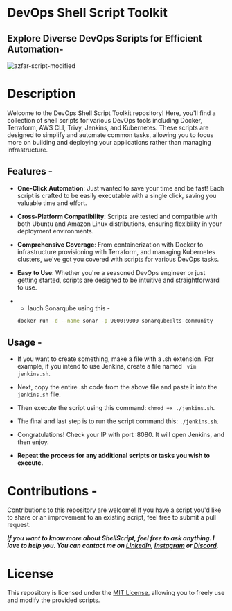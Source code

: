 # DevOps Shell Script Toolkit 

## Explore Diverse DevOps Scripts for Efficient Automation-
![azfar-script-modified](https://github.com/mdazfar2/ShellScript-Toolkit/assets/100375390/3df2957c-ea58-45c4-ad42-2cecfcb5ff57)

# Description
Welcome to the DevOps Shell Script Toolkit repository! Here, you'll find a collection of shell scripts for various DevOps tools including Docker, Terraform, AWS CLI, Trivy, Jenkins, and Kubernetes. These scripts are designed to simplify and automate common tasks, allowing you to focus more on building and deploying your applications rather than managing infrastructure.

## Features -

- **One-Click Automation**: Just wanted to save your time and be fast! Each script is crafted to be easily executable with a single click, saving you valuable time and effort.
- **Cross-Platform Compatibility**: Scripts are tested and compatible with both Ubuntu and Amazon Linux distributions, ensuring flexibility in your deployment environments.
- **Comprehensive Coverage**: From containerization with Docker to infrastructure provisioning with Terraform, and managing Kubernetes clusters, we've got you covered with scripts for various DevOps tasks.
- **Easy to Use**: Whether you're a seasoned DevOps engineer or just getting started, scripts are designed to be intuitive and straightforward to use.

-  - lauch Sonarqube using this -
     
    
    ```bash
    docker run -d --name sonar -p 9000:9000 sonarqube:lts-community
    ```


## Usage -

  - If you want to create something, make a file with a .sh extension. For example, if you intend to use Jenkins, create a file named `` vim jenkins.sh``.
  - Next, copy the entire .sh code from the above file and paste it into the ```jenkins.sh``` file.
  - Then execute the script using this command: ```chmod +x ./jenkins.sh```.
  - The final and last step is to run the script command this: ```./jenkins.sh```.
  - Congratulations! Check your IP with port :8080. It will open Jenkins, and then enjoy.

  - **Repeat the process for any additional scripts or tasks you wish to execute.**

# Contributions -
Contributions to this repository are welcome! If you have a script you'd like to share or an improvement to an existing script, feel free to submit a pull request.

***If you want to know more about ShellScript, feel free to ask anything. I love to help you. You can contact me on [LinkedIn](https://linkedin.com/in/md-azfar-alam), [Instagram](https://instagram.com/azfarxx_/) or [Discord](https://discordapp.com/users/877531143610708028).***

# License
This repository is licensed under the [MIT License](LICENSE), allowing you to freely use and modify the provided scripts.

